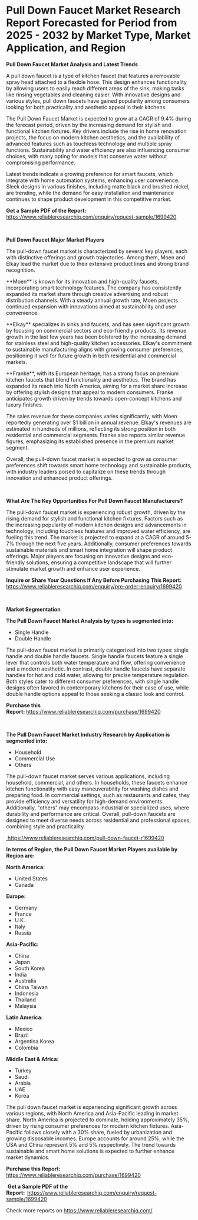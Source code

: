 <p><h1>Pull Down Faucet Market Research Report Forecasted for Period from 2025 -  2032 by Market Type, Market Application, and Region</h1></p><p><strong>Pull Down Faucet Market Analysis and Latest Trends</strong></p>
<p><p>A pull down faucet is a type of kitchen faucet that features a removable spray head attached to a flexible hose. This design enhances functionality by allowing users to easily reach different areas of the sink, making tasks like rinsing vegetables and cleaning easier. With innovative designs and various styles, pull down faucets have gained popularity among consumers looking for both practicality and aesthetic appeal in their kitchens.</p><p>The Pull Down Faucet Market is expected to grow at a CAGR of 9.4% during the forecast period, driven by the increasing demand for stylish and functional kitchen fixtures. Key drivers include the rise in home renovation projects, the focus on modern kitchen aesthetics, and the availability of advanced features such as touchless technology and multiple spray functions. Sustainability and water efficiency are also influencing consumer choices, with many opting for models that conserve water without compromising performance.</p><p>Latest trends indicate a growing preference for smart faucets, which integrate with home automation systems, enhancing user convenience. Sleek designs in various finishes, including matte black and brushed nickel, are trending, while the demand for easy installation and maintenance continues to shape product development in this competitive market.</p></p>
<p><strong>Get a Sample PDF of the Report:&nbsp;</strong> <a href="https://www.reliableresearchiq.com/enquiry/request-sample/1699420?utm_campaign=2144&utm_medium=2&utm_source=Github&utm_content=ia&utm_term=18022025&utm_id=pull-down-faucet">https://www.reliableresearchiq.com/enquiry/request-sample/1699420</a></p>
<p>&nbsp;</p>
<p><strong>Pull Down Faucet Major Market Players</strong></p>
<p><p>The pull-down faucet market is characterized by several key players, each with distinctive offerings and growth trajectories. Among them, Moen and Elkay lead the market due to their extensive product lines and strong brand recognition.</p><p>**Moen** is known for its innovation and high-quality faucets, incorporating smart technology features. The company has consistently expanded its market share through creative advertising and robust distribution channels. With a steady annual growth rate, Moen projects continued expansion with innovations aimed at sustainability and user convenience.</p><p>**Elkay** specializes in sinks and faucets, and has seen significant growth by focusing on commercial sectors and eco-friendly products. Its revenue growth in the last few years has been bolstered by the increasing demand for stainless steel and high-quality kitchen accessories. Elkay's commitment to sustainable manufacturing aligns with growing consumer preferences, positioning it well for future growth in both residential and commercial markets.</p><p>**Franke**, with its European heritage, has a strong focus on premium kitchen faucets that blend functionality and aesthetics. The brand has expanded its reach into North America, aiming for a market share increase by offering stylish designs that appeal to modern consumers. Franke anticipates growth driven by trends towards open-concept kitchens and luxury finishes.</p><p>The sales revenue for these companies varies significantly, with Moen reportedly generating over $1 billion in annual revenue. Elkay's revenues are estimated in hundreds of millions, reflecting its strong position in both residential and commercial segments. Franke also reports similar revenue figures, emphasizing its established presence in the premium market segment.</p><p>Overall, the pull-down faucet market is expected to grow as consumer preferences shift towards smart home technology and sustainable products, with industry leaders poised to capitalize on these trends through innovation and enhanced product offerings.</p></p>
<p>&nbsp;</p>
<p><strong>What Are The Key Opportunities For Pull Down Faucet Manufacturers?</strong></p>
<p><p>The pull-down faucet market is experiencing robust growth, driven by the rising demand for stylish and functional kitchen fixtures. Factors such as the increasing popularity of modern kitchen designs and advancements in technology, including touchless features and improved water efficiency, are fueling this trend. The market is projected to expand at a CAGR of around 5-7% through the next five years. Additionally, consumer preferences towards sustainable materials and smart home integration will shape product offerings. Major players are focusing on innovative designs and eco-friendly solutions, ensuring a competitive landscape that will further stimulate market growth and enhance user experience.</p></p>
<p><strong>Inquire or Share Your Questions If Any Before Purchasing This Report:</strong> <a href="https://www.reliableresearchiq.com/enquiry/pre-order-enquiry/1699420?utm_campaign=2144&utm_medium=2&utm_source=Github&utm_content=ia&utm_term=18022025&utm_id=pull-down-faucet">https://www.reliableresearchiq.com/enquiry/pre-order-enquiry/1699420</a></p>
<p>&nbsp;</p>
<p><strong>Market Segmentation</strong></p>
<p><strong>The Pull Down Faucet Market Analysis by types is segmented into:</strong></p>
<p><ul><li>Single Handle</li><li>Double Handle</li></ul></p>
<p><p>The pull-down faucet market is primarily categorized into two types: single handle and double handle faucets. Single handle faucets feature a single lever that controls both water temperature and flow, offering convenience and a modern aesthetic. In contrast, double handle faucets have separate handles for hot and cold water, allowing for precise temperature regulation. Both styles cater to different consumer preferences, with single handle designs often favored in contemporary kitchens for their ease of use, while double handle options appeal to those seeking a classic look and control.</p></p>
<p><strong>Purchase this Report:&nbsp;</strong><a href="https://www.reliableresearchiq.com/purchase/1699420?utm_campaign=2144&utm_medium=2&utm_source=Github&utm_content=ia&utm_term=18022025&utm_id=pull-down-faucet">https://www.reliableresearchiq.com/purchase/1699420</a></p>
<p>&nbsp;</p>
<p><strong>The Pull Down Faucet Market Industry Research by Application is segmented into:</strong></p>
<p><ul><li>Household</li><li>Commercial Use</li><li>Others</li></ul></p>
<p><p>The pull-down faucet market serves various applications, including household, commercial, and others. In households, these faucets enhance kitchen functionality with easy maneuverability for washing dishes and preparing food. In commercial settings, such as restaurants and cafes, they provide efficiency and versatility for high-demand environments. Additionally, "others" may encompass industrial or specialized uses, where durability and performance are critical. Overall, pull-down faucets are designed to meet diverse needs across residential and professional spaces, combining style and practicality.</p></p>
<p><a href="https://www.reliableresearchiq.com/pull-down-faucet-r1699420?utm_campaign=2144&utm_medium=2&utm_source=Github&utm_content=ia&utm_term=18022025&utm_id=pull-down-faucet">&nbsp;https://www.reliableresearchiq.com/pull-down-faucet-r1699420</a></p>
<p><strong>In terms of Region, the Pull Down Faucet Market Players available by Region are:</strong></p>
<p>
    <p> <strong> North America: </strong>
        <ul>
            <li>United States</li>
            <li>Canada</li>
        </ul>
        </p> 
    <p> <strong> Europe: </strong>
        <ul>
            <li>Germany</li>
            <li>France</li>
            <li>U.K.</li>
            <li>Italy</li>
            <li>Russia</li>
        </ul>
        </p> 
    <p> <strong> Asia-Pacific: </strong>
        <ul>
            <li>China</li>
            <li>Japan</li>
            <li>South Korea</li>
            <li>India</li>
            <li>Australia</li>
            <li>China Taiwan</li>
            <li>Indonesia</li>
            <li>Thailand</li>
            <li>Malaysia</li>
        </ul>
        </p> 
    <p> <strong> Latin America: </strong>
        <ul>
            <li>Mexico</li>
            <li>Brazil</li>
            <li>Argentina Korea</li>
            <li>Colombia</li>
        </ul>
        </p> 
    <p> <strong> Middle East & Africa: </strong>
        <ul>
            <li>Turkey</li>
            <li>Saudi</li>
            <li>Arabia</li>
            <li>UAE</li>
            <li>Korea</li>
        </ul>
    </p>
    </p>
<p><p>The pull down faucet market is experiencing significant growth across various regions, with North America and Asia-Pacific leading in market share. North America is projected to dominate, holding approximately 35%, driven by rising consumer preferences for modern kitchen fixtures. Asia-Pacific follows closely with a 30% share, fueled by urbanization and growing disposable incomes. Europe accounts for around 25%, while the USA and China represent 5% and 5% respectively. The trend towards sustainable and smart home solutions is expected to further enhance market dynamics.</p></p>
<p><strong>Purchase this Report: </strong><a href="https://www.reliableresearchiq.com/purchase/1699420?utm_campaign=2144&utm_medium=2&utm_source=Github&utm_content=ia&utm_term=18022025&utm_id=pull-down-faucet">https://www.reliableresearchiq.com/purchase/1699420</a></p>
<p>&nbsp;<strong>Get a Sample PDF of the Report:&nbsp;&nbsp;</strong><a href="https://www.reliableresearchiq.com/enquiry/request-sample/1699420?utm_campaign=2144&utm_medium=2&utm_source=Github&utm_content=ia&utm_term=18022025&utm_id=pull-down-faucet">https://www.reliableresearchiq.com/enquiry/request-sample/1699420</a></p>
<p><strong></strong></p>
<p>Check more reports on <a href="https://www.reliableresearchiq.com/?utm_campaign=2144&utm_medium=2&utm_source=Github&utm_content=ia&utm_term=18022025&utm_id=pull-down-faucet">https://www.reliableresearchiq.com/</a></p>